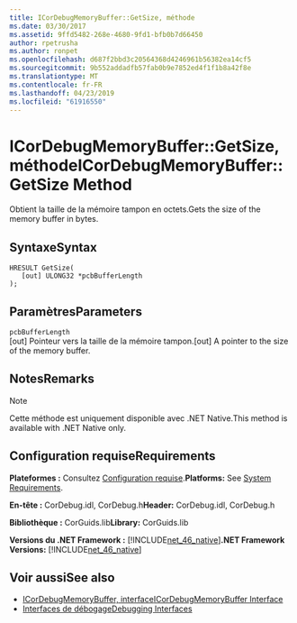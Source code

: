 ```yaml
---
title: ICorDebugMemoryBuffer::GetSize, méthode
ms.date: 03/30/2017
ms.assetid: 9ffd5482-268e-4680-9fd1-bfb0b7d66450
author: rpetrusha
ms.author: ronpet
ms.openlocfilehash: d687f2bbd3c20564368d4246961b56382ea14cf5
ms.sourcegitcommit: 9b552addadfb57fab0b9e7852ed4f1f1b8a42f8e
ms.translationtype: MT
ms.contentlocale: fr-FR
ms.lasthandoff: 04/23/2019
ms.locfileid: "61916550"
---
```

# <a name="icordebugmemorybuffergetsize-method"></a><span data-ttu-id="2bb7c-102">ICorDebugMemoryBuffer::GetSize, méthode</span><span class="sxs-lookup"><span data-stu-id="2bb7c-102">ICorDebugMemoryBuffer::GetSize Method</span></span>
<span data-ttu-id="2bb7c-103">Obtient la taille de la mémoire tampon en octets.</span><span class="sxs-lookup"><span data-stu-id="2bb7c-103">Gets the size of the memory buffer in bytes.</span></span>  
  
## <a name="syntax"></a><span data-ttu-id="2bb7c-104">Syntaxe</span><span class="sxs-lookup"><span data-stu-id="2bb7c-104">Syntax</span></span>  
  
```  
HRESULT GetSize(  
   [out] ULONG32 *pcbBufferLength  
);  
```  
  
## <a name="parameters"></a><span data-ttu-id="2bb7c-105">Paramètres</span><span class="sxs-lookup"><span data-stu-id="2bb7c-105">Parameters</span></span>  
 `pcbBufferLength`  
 <span data-ttu-id="2bb7c-106">[out] Pointeur vers la taille de la mémoire tampon.</span><span class="sxs-lookup"><span data-stu-id="2bb7c-106">[out] A pointer to the size of the memory buffer.</span></span>  
  
## <a name="remarks"></a><span data-ttu-id="2bb7c-107">Notes</span><span class="sxs-lookup"><span data-stu-id="2bb7c-107">Remarks</span></span>  
  
> [!NOTE]
>  <span data-ttu-id="2bb7c-108">Cette méthode est uniquement disponible avec .NET Native.</span><span class="sxs-lookup"><span data-stu-id="2bb7c-108">This method is available with .NET Native only.</span></span>  
  
## <a name="requirements"></a><span data-ttu-id="2bb7c-109">Configuration requise</span><span class="sxs-lookup"><span data-stu-id="2bb7c-109">Requirements</span></span>  
 <span data-ttu-id="2bb7c-110">**Plateformes :** Consultez [Configuration requise](../../../../docs/framework/get-started/system-requirements.md).</span><span class="sxs-lookup"><span data-stu-id="2bb7c-110">**Platforms:** See [System Requirements](../../../../docs/framework/get-started/system-requirements.md).</span></span>  
  
 <span data-ttu-id="2bb7c-111">**En-tête :** CorDebug.idl, CorDebug.h</span><span class="sxs-lookup"><span data-stu-id="2bb7c-111">**Header:** CorDebug.idl, CorDebug.h</span></span>  
  
 <span data-ttu-id="2bb7c-112">**Bibliothèque :** CorGuids.lib</span><span class="sxs-lookup"><span data-stu-id="2bb7c-112">**Library:** CorGuids.lib</span></span>  
  
 <span data-ttu-id="2bb7c-113">**Versions du .NET Framework :** [!INCLUDE[net_46_native](../../../../includes/net-46-native-md.md)]</span><span class="sxs-lookup"><span data-stu-id="2bb7c-113">**.NET Framework Versions:** [!INCLUDE[net_46_native](../../../../includes/net-46-native-md.md)]</span></span>  
  
## <a name="see-also"></a><span data-ttu-id="2bb7c-114">Voir aussi</span><span class="sxs-lookup"><span data-stu-id="2bb7c-114">See also</span></span>

- [<span data-ttu-id="2bb7c-115">ICorDebugMemoryBuffer, interface</span><span class="sxs-lookup"><span data-stu-id="2bb7c-115">ICorDebugMemoryBuffer Interface</span></span>](../../../../docs/framework/unmanaged-api/debugging/icordebugmemorybuffer-interface.md)
- [<span data-ttu-id="2bb7c-116">Interfaces de débogage</span><span class="sxs-lookup"><span data-stu-id="2bb7c-116">Debugging Interfaces</span></span>](../../../../docs/framework/unmanaged-api/debugging/debugging-interfaces.md)
